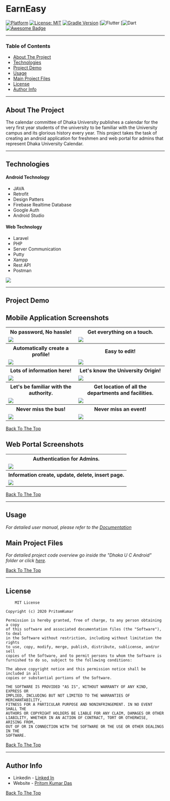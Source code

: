 # EarnEasy
[![Platform](https://img.shields.io/badge/platform-Android-yellow.svg)](https://www.android.com)
[![License: MIT](https://img.shields.io/badge/License-MIT-green.svg)](https://opensource.org/licenses/MIT)
[![Gradle Version](https://img.shields.io/badge/gradle-4.0-green.svg)](https://docs.gradle.org/current/release-notes)
[![Flutter](https://img.shields.io/badge/Flutter-%2302569B.svg?style=for-the-badge&logo=Flutter&logoColor=white)
[![Dart](https://img.shields.io/badge/dart-%230175C2.svg?style=for-the-badge&logo=dart&logoColor=white)
[![Awesome Badge](https://cdn.rawgit.com/sindresorhus/awesome/d7305f38d29fed78fa85652e3a63e154dd8e8829/media/badge.svg)](https://java-lang.github.io/awesome-java)

---

### Table of Contents

- [About The Project](#about-the-project)
- [Technologies](#technologies)
- [Project Demo](#project-demo)
- [Usage](#usage)
- [Main Project Files](#main-project-files)
- [License](#license)
- [Author Info](#author-info)

---

## About The Project

The calendar committee of Dhaka University publishes a calendar for the very first year students of the university to be familiar with the University campus and its glorious history every year. This project takes the task of creating an android application for freshmen and web portal for admins that represent Dhaka University Calendar.

---

## Technologies

#### Android Technology

- JAVA
- Retrofit
- Design Patters
- Firebase Realtime Database
- Google Auth
- Android Studio

#### Web Technology

- Laravel
- PHP
- Server Communication
- Putty
- Xampp
- Rest API
- Postman

[![](https://img.shields.io/badge/back%20to%20top-%E2%86%A9-blue)](#DU-Calendar-DEV)

---

## Project Demo

## Mobile Application Screenshots

<table style="width:100%">
  <tr>
    <th>No password, No hassle!</th>
    <th>Get everything on a touch.</th>
  </tr>
  <tr>
    <td><img src="Documentation/Demo/1.png"/></td>
    <td><img src="Documentation/Demo/2.png"/></td>
  </tr>
  <tr>
    <th>Automatically create a profile!</th>
    <th>Easy to edit!</th>
  </tr>
  <tr>
    <td><img src="Documentation/Demo/4.png"/></td>
    <td><img src="Documentation/Demo/5.png"/></td>
  </tr>
  <tr>
    <th>Lots of information here!</th>
    <th>Let's know the University Origin!</th>
  </tr>
  <tr>
    <td><img src="Documentation/Demo/13.png"/></td>
    <td><img src="Documentation/Demo/14.png"/></td>
  </tr>
  <tr>
    <th>Let's be familiar with the authority.</th>
    <th>Get location of all the departments and facilities.</th>
  </tr>
  <tr>
    <td><img src="Documentation/Demo/25.png"/></td>
    <td><img src="Documentation/Demo/23.png"/></td>
  </tr>
  <tr>
    <th>Never miss the bus!</th>
    <th>Never miss an event!</th>
  </tr>
  <tr>
    <td><img src="Documentation/Demo/27.png"/></td>
    <td><img src="Documentation/Demo/7.png"/></td>
  </tr>
</table>

[Back To The Top](#DU-Calendar-DEV)

## Web Portal Screenshots
<table style="width:100%">
  <tr>
    <th>Authentication for Admins.</th>
  </tr>
  <tr>
    <td><img src="Documentation/Demo/web1.jpg"/></td>
  </tr>
   <tr>
    <th>Information create, update, delete, insert page.</th>
  </tr>
  <tr>
    <td><img src="Documentation/Demo/web2.jpg"/></td>
  </tr>
</table>


[Back To The Top](#DU-Calendar-DEV)

---

## Usage

*For detailed user manual, please refer to the [Documentation](https://github.com/PritomKumar/DU-Calendar-DEV/blob/master/Documentation/Reports/User%20Manual.pdf)*

## Main Project Files
*For detailed project code overview go inside the "Dhaka U C Android" folder or click [here](https://github.com/PritomKumar/DU-Calendar-DEV/tree/master/Dhaka%20U%20C%20Android).*


[Back To The Top](#DU-Calendar-DEV)

---

## License

```
    MIT License

Copyright (c) 2020 PritomKumar

Permission is hereby granted, free of charge, to any person obtaining a copy
of this software and associated documentation files (the "Software"), to deal
in the Software without restriction, including without limitation the rights
to use, copy, modify, merge, publish, distribute, sublicense, and/or sell
copies of the Software, and to permit persons to whom the Software is
furnished to do so, subject to the following conditions:

The above copyright notice and this permission notice shall be included in all
copies or substantial portions of the Software.

THE SOFTWARE IS PROVIDED "AS IS", WITHOUT WARRANTY OF ANY KIND, EXPRESS OR
IMPLIED, INCLUDING BUT NOT LIMITED TO THE WARRANTIES OF MERCHANTABILITY,
FITNESS FOR A PARTICULAR PURPOSE AND NONINFRINGEMENT. IN NO EVENT SHALL THE
AUTHORS OR COPYRIGHT HOLDERS BE LIABLE FOR ANY CLAIM, DAMAGES OR OTHER
LIABILITY, WHETHER IN AN ACTION OF CONTRACT, TORT OR OTHERWISE, ARISING FROM,
OUT OF OR IN CONNECTION WITH THE SOFTWARE OR THE USE OR OTHER DEALINGS IN THE
SOFTWARE.

```

[Back To The Top](#DU-Calendar-DEV)

---

## Author Info

- Linkedin - [Linked In](https://www.linkedin.com/in/pritomkumar/fr)
- Website - [Pritom Kumar Das](https://sites.google.com/view/pritom-kumar-das/)

[Back To The Top](#DU-Calendar-DEV)
